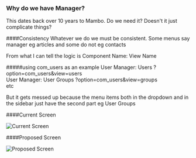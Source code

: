 ### Why do we have Manager?

This dates back over 10 years to Mambo. Do we need it? Doesn't it just complicate things?

####Consistency
Whatever we do we must be consistent. Some menus say manager eg articles and some do not eg contacts

From what I can tell the logic is
Component Name: View Name

#####using com_users as an example
User Manager: Users           ?option=com_users&view=users   
User Manager: User Groups     ?option=com_users&view=groups  
etc

But it gets messed up because the menu items both in the dropdown and in the sidebar just have the second part eg User Groups

####Current Screen

![Current Screen](https://cloud.githubusercontent.com/assets/1296369/5528415/e1b62a8c-89ff-11e4-803b-3fcb5ae13b62.png)

####Proposed Screen

![Proposed Screen](https://cloud.githubusercontent.com/assets/1296369/5528406/cccd43bc-89ff-11e4-92ef-7469d59f0f2c.png)

